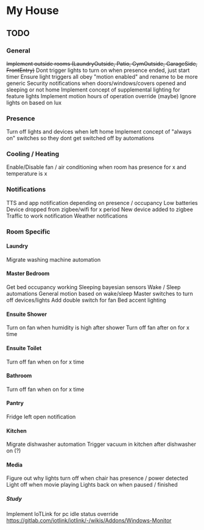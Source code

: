 # My House


## TODO

### General
~~Implement outside rooms (LaundryOutside, Patio, GymOutside, GarageSide, FrontEntry)~~
Dont trigger lights to turn on when presence ended, just start timer
Ensure light triggers all obey "motion enabled" and rename to be more generic
Security notifications when doors/windows/covers opened and sleeping or not home
Implement concept of supplemental lighting for feature lights
Implement motion hours of operation override (maybe)
Ignore lights on based on lux

### Presence
Turn off lights and devices when left home
Implement concept of "always on" switches so they dont get switched off by automations

### Cooling / Heating
Enable/Disable fan / air conditioning when room has presence for x and temperature is x

### Notifications
TTS and app notification depending on presence / occupancy
Low batteries
Device dropped from zigbee/wifi for x period
New device added to zigbee 
Traffic to work notification
Weather notifications

### Room Specific

#### Laundry
Migrate washing machine automation

#### Master Bedroom
Get bed occupancy working
Sleeping bayesian sensors
Wake / Sleep automations
General motion based on wake/sleep
Master switches to turn off devices/lights
Add double switch for fan
Bed accent lighting

#### Ensuite Shower
Turn on fan when humidity is high after shower
Turn off fan after on for x time

#### Ensuite Toilet
Turn off fan when on for x time

#### Bathroom
Turn off fan when on for x time

#### Pantry
Fridge left open notification

#### Kitchen
Migrate dishwasher automation
Trigger vacuum in kitchen after dishwasher on (?)

#### Media
Figure out why lights turn off when chair has presence / power detected
Light off when movie playing
Lights back on when paused / finished

##### Study
Implement IoTLink for pc idle status override https://gitlab.com/iotlink/iotlink/-/wikis/Addons/Windows-Monitor
